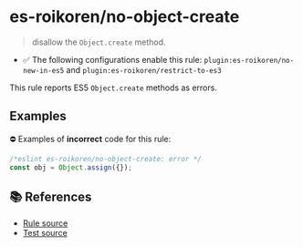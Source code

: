 # es-roikoren/no-object-create
> disallow the `Object.create` method.

- ✅ The following configurations enable this rule: `plugin:es-roikoren/no-new-in-es5` and `plugin:es-roikoren/restrict-to-es3`

This rule reports ES5 `Object.create` methods as errors.

## Examples

⛔ Examples of **incorrect** code for this rule:

```js
/*eslint es-roikoren/no-object-create: error */
const obj = Object.assign({});
```

## 📚 References

- [Rule source](https://github.com/roikoren755/eslint-plugin-es/blob/v0.0.7/src/rules/no-object-create.ts)
- [Test source](https://github.com/roikoren755/eslint-plugin-es/blob/v0.0.7/tests/src/rules/no-object-create.ts)
